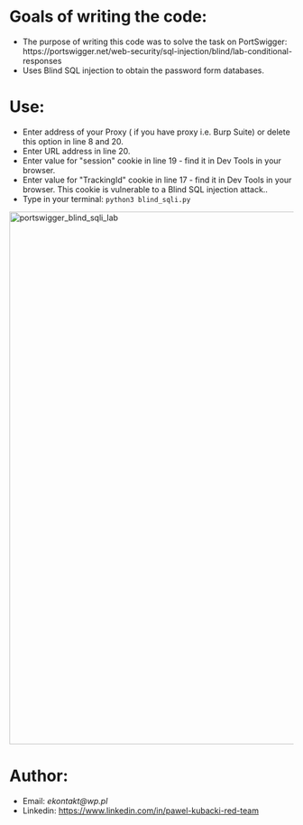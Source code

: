<h1>Goals of writing the code:</h1>
<ul>
<li>The purpose of writing this code was to solve the task on PortSwigger: https://portswigger.net/web-security/sql-injection/blind/lab-conditional-responses</li>
<li>Uses Blind SQL injection to obtain the password form databases.</li>
</ul>
<h1>Use:</h1>
<ul>
<li>Enter address of your Proxy ( if you have proxy i.e. Burp Suite) or delete this option in line 8 and 20.</li>
<li>Enter URL address in line 20.</li>
<li>Enter value for "session" cookie in line 19 - find it in Dev Tools in your browser.</li>
<li>Enter value for "TrackingId" cookie in line 17 - find it in Dev Tools in your browser. This cookie is vulnerable to a Blind SQL injection attack..</li>
<li>Type in your terminal: <code>python3 blind_sqli.py</code></li>
</ul>
<img width="944" alt="portswigger_blind_sqli_lab" src="https://github.com/user-attachments/assets/30079910-bacc-484e-b008-45af06042e83">

<h1>Author:</h1>
<ul>
<li>Email: <em>ekontakt@wp.pl</em></li>
<li>Linkedin: <a href="https://www.linkedin.com/in/pawel-kubacki-red-team" rel="nofollow">https://www.linkedin.com/in/pawel-kubacki-red-team</a></li>
</ul>
